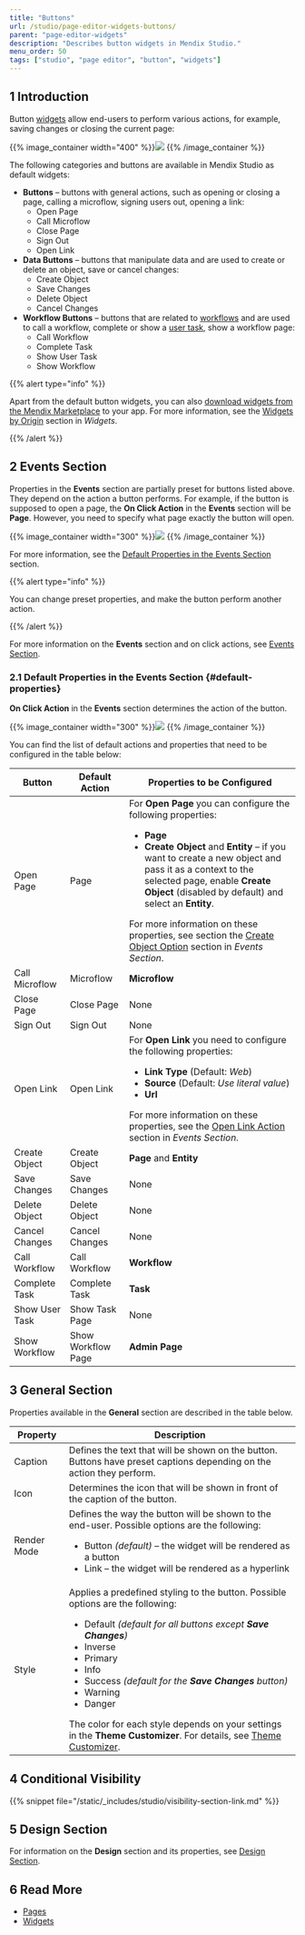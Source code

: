 ```yaml
---
title: "Buttons"
url: /studio/page-editor-widgets-buttons/
parent: "page-editor-widgets"
description: "Describes button widgets in Mendix Studio."
menu_order: 50
tags: ["studio", "page editor", "button", "widgets"]
---
```


## 1 Introduction 

Button [widgets](/studio/page-editor-widgets/) allow end-users to perform various actions, for example, saving changes or closing the current page: 

{{% image_container width="400" %}}![](/attachments/studio/page-editor/page-editor-widgets/page-editor-widgets-buttons/button-example.png)
{{% /image_container %}}

The following categories and buttons are available in Mendix Studio as default widgets:

* **Buttons** – buttons with general actions, such as opening or closing a page, calling a microflow, signing users out, opening a link:
  * Open Page
  * Call Microflow
  * Close Page
  * Sign Out
  * Open Link
* **Data Buttons** – buttons that manipulate data and are used to create or delete an object, save or cancel changes:
  * Create Object
  * Save Changes
  * Delete Object
  * Cancel Changes
* **Workflow Buttons** – buttons that are related to [workflows](/studio/workflows/) and are used to call  a workflow, complete or show a [user task](/studio/workflows-user-task/), show a workflow page:
  * Call Workflow
  * Complete Task
  * Show User Task
  * Show Workflow

{{% alert type="info" %}}

Apart from the default button widgets, you can also [download widgets from the Mendix Marketplace](https://marketplace.mendix.com/) to your app. For more information, see the [Widgets by Origin](/studio/page-editor-widgets/#widgets-by-origin) section in *Widgets*.

{{% /alert %}}

## 2 Events Section

Properties in the **Events** section are partially preset for buttons listed above. They depend on the action a button performs. For example, if the button is supposed to open a page, the **On Click Action** in the **Events** section will be **Page**. However, you need to specify what page exactly the button will open. 

{{% image_container width="300" %}}![](/attachments/studio/page-editor/page-editor-widgets/page-editor-widgets-buttons/events-section-page-button.png)
{{% /image_container %}}

For more information, see the [Default Properties in the Events Section](#default-properties) section. 

{{% alert type="info" %}}

You can change preset properties, and make the button perform another action. 

{{% /alert %}}

For more information on the **Events** section and on click actions, see [Events Section](/studio/page-editor-widgets-events-section/).

### 2.1 Default Properties in the Events Section {#default-properties}

**On Click Action** in the **Events** section determines the action of the button. 

{{% image_container width="300" %}}![](/attachments/studio/page-editor/page-editor-widgets/page-editor-widgets-buttons/events-section.png)
{{% /image_container %}}

You can find the list of default actions and properties that need to be configured in the table below:

| Button         | Default Action     | Properties to be Configured                                  |
| -------------- | ------------------ | ------------------------------------------------------------ |
| Open Page      | Page               | For **Open Page** you can configure the following properties:<ul><li>**Page**</li><li>**Create Object** and **Entity** – if you want to create a new object and pass it as a context to the selected page, enable **Create Object** (disabled by default) and select an **Entity**.</li></ul> For more information on these properties, see section the [Create Object Option](/studio/page-editor-widgets-events-section/#create-object-option) section in *Events Section*. |
| Call Microflow | Microflow          | **Microflow**                                                |
| Close Page     | Close Page         | None                                                         |
| Sign Out       | Sign Out           | None                                                         |
| Open Link      | Open Link          | For **Open Link** you need to configure the following properties: <ul><li>**Link Type** (Default: *Web*)</li><li>**Source** (Default: *Use literal value*)</li><li>**Url**</li></ul> For more information on these properties, see the [Open Link Action](/studio/page-editor-widgets-events-section/#open-link-action) section in *Events Section*. |
| Create Object  | Create Object      | **Page** and **Entity**                                      |
| Save Changes   | Save Changes       | None                                                         |
| Delete Object  | Delete Object      | None                                                         |
| Cancel Changes | Cancel Changes     | None                                                         |
| Call Workflow  | Call Workflow      | **Workflow**                                                 |
| Complete Task  | Complete Task      | **Task**                                                     |
| Show User Task | Show Task Page     | None                                                         |
| Show Workflow  | Show Workflow Page | **Admin Page**                                               |

## 3 General Section

Properties available in the **General** section are described in the table below.

| Property    | Description                                                  |
| ----------- | ------------------------------------------------------------ |
| Caption     | Defines the text that will be shown on the button. Buttons have preset captions depending on the action they perform. |
| Icon        | Determines the icon that will be shown in front of the caption of the button. |
| Render Mode | Defines the way the button will be shown to the end-user. Possible options are the following: <ul><li>Button  *(default)*  – the widget will be rendered as a button</li><li>Link – the widget will be rendered as a hyperlink</li></ul> |
| Style       | Applies a predefined styling to the button. Possible options are the following: <ul><li>Default <em>(default for all buttons except **Save Changes**)</em></li><li>Inverse</li><li>Primary</li><li>Info</li><li>Success <em>(default for the **Save Changes** button)</em></li><li>Warning</li><li>Danger</li></ul>The color for each style depends on your settings in the **Theme Customizer**. For details, see [Theme Customizer](/studio/theme-customizer/). |

## 4 Conditional Visibility

{{% snippet file="/static/_includes/studio/visibility-section-link.md" %}}

## 5 Design Section

For information on the **Design** section and its properties, see [Design Section](/studio/page-editor-widgets-design-section/).

## 6 Read More

* [Pages](/studio/page-editor/) 
* [Widgets](/studio/page-editor-widgets/)
